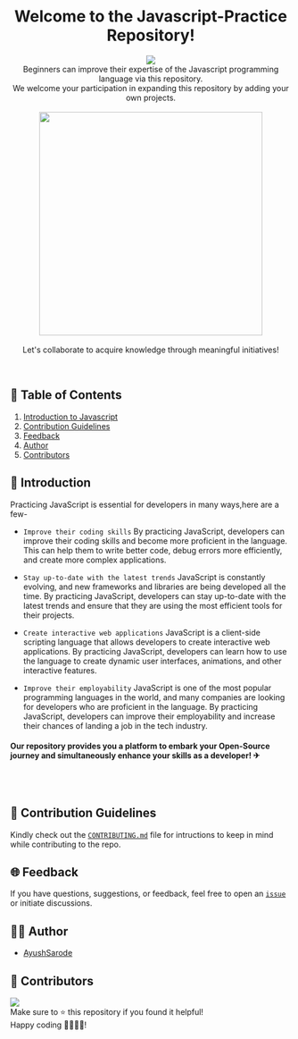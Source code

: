 <div align="center"> 

  # Welcome to the Javascript-Practice Repository! 

 ![](https://api.visitorbadge.io/api/VisitorHit?user=ayushsarode&repo=Javascript-Practice&countColor=#7370fd)
 <br>
Beginners can improve their expertise of the Javascript programming language via this repository.<br>
We welcome your participation in expanding this repository by adding your own projects.
<br>
<br>
<img src="https://cdn-images-1.medium.com/v2/resize:fit:1600/1*OF0xEMkWBv-69zvmNs6RDQ.gif" width="400"/>
  <br> <br>
Let's collaborate to acquire knowledge through meaningful initiatives! 
</div>
<br>
 
## 🧾 Table of Contents 

1. [Introduction to Javascript](#intro)
2. [Contribution Guidelines](#guidelines)
3. [Feedback](#feedback)
4. [Author](#author)
5. [Contributors](#contributors)

 
<a name="intro"></a>

## 📃 Introduction 

Practicing JavaScript is essential for developers in many ways,here are a few-

- `Improve their coding skills`
  By practicing JavaScript, developers can improve their coding skills and become more proficient in the language. This can help them to write better code, debug errors more efficiently, and create more complex applications.

- `Stay up-to-date with the latest trends`
   JavaScript is constantly evolving, and new frameworks and libraries are being developed all the time. By practicing JavaScript, developers can stay up-to-date with the latest trends and ensure that they are using the most efficient tools for their projects.

- `Create interactive web applications`
  JavaScript is a client-side scripting language that allows developers to create interactive web applications. By practicing JavaScript, developers can learn how to use the language to create dynamic user interfaces, animations, and other interactive features.

- `Improve their employability`
   JavaScript is one of the most popular programming languages in the world, and many companies are looking for developers who are proficient in the language. By practicing JavaScript, developers can improve their employability and increase their chances of landing a job in the tech industry.

#### Our repository provides you a platform to embark your Open-Source journey and simultaneously enhance your skills as a developer! ✈

 <br> 
</div> <br>

<a name="guidelines"></a>

## 📝 Contribution Guidelines
Kindly check out the [`CONTRIBUTING.md`](./CONTRIBUTING.MD) file for intructions to keep in mind while contributing to the repo.

 <a name="feedback"></a>

## 🌐 Feedback

If you have questions, suggestions, or feedback, feel free to open an [`issue`](https://github.com/ayushsarode/Javascript-Practice/issues) or initiate discussions.


<a name="author"></a>
 
## 👨‍💻 Author

- [AyushSarode](https://www.github.com/ayushsarode)


  
 <a name="contributors"></a>

## 👥 Contributors

<a href="https://github.com/ayushsarode/Javascript-Practice/graphs/contributors">
  <img src="https://contrib.rocks/image?repo=ayushsarode/Javascript-Practice" />
</a>


<br>
Make sure to ⭐ this repository if you found it helpful!
<br> Happy coding 👨‍💻👩‍💻!
